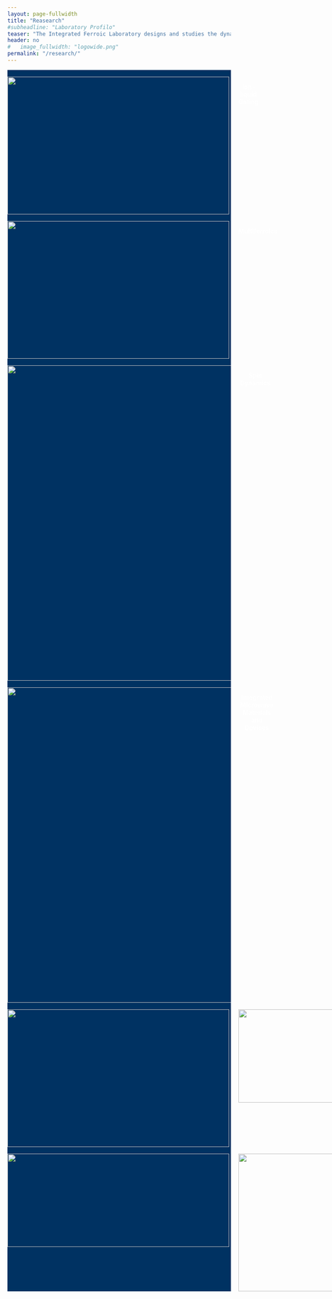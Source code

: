 ```yaml
---
layout: page-fullwidth
title: "Reasearch"
#subheadline: "Laboratory Profilo"
teaser: "The Integrated Ferroic Laboratory designs and studies the dynamical behavior of magnetic, ferroelectric, and magneto-electric materials and micro/nano-structures. We are interested in new concepts for electric-field control of the electrical, magnetic, optical, and structural properties via strain, charge, ions, and exchange bias, which will be used for next-generation data storage, wireless communication, magnetic sensing, and energy transformation. Our lab is well equipped with a variety of tools for the growth and characterization of integrated ferroic thin films, heterostructures, and micro/nano devices."
header: no
#   image_fullwidth: "logowide.png"
permalink: "/research/"
---
```

<div class="row t60">
    <div class="medium-6 columns b30" style="background-color: #003262;padding-top: 15px;">
        <img  src="{{ site.urlimg }}Ion-liquid Gating.png" alt="" style="width:500px;height:310px;">
        <p style="text-align:center;color:#fff;"><strong>Ion-liquid Gating</strong></p>
    </div><!-- /.medium-6.columns -->
    <div class="medium-6 columns b30" style="background-color: #003262;padding-top: 15px;">
        <img src="{{ site.urlimg }}Multiferroics.png" alt="" style="width:500px;height:310px;" >
        <p style="text-align:center;color:#fff;"> <strong>Multiferroics</strong></p>
    </div><!-- /.medium-6.columns -->
    <div>
    <div class="medium-6 columns b30" style="background-color: #003262;padding-top: 15px;">
        <img src="{{ site.urlimg }}Spin Dynamics.png" alt="" style="width:700px;height:710px;" >
          <p style="text-align:center;color:#fff;"> <strong>Spin Dynamics</strong></p>
    </div><!-- /.medium-6.columns -->
    <div class="medium-6 columns b30" style="background-color: #003262;padding-top: 15px;">
        <img  src="{{ site.urlimg }}IMMD.png" alt="" style="width:700px;height:710px;">
        <p style="text-align:center;color:#fff;"> <strong>Integrated Microwave Materials and Devices</strong></p>
    </div><!-- /.medium-6.columns -->
    </div>
</div><!-- /.row -->
<div class="row t60">
    <div class="medium-6 columns b30" style="background-color: #003262;padding-top: 15px;">
        <img  src="{{ site.urlimg }}Nano-composites1.png" alt="" style="width:500px;height:310px;">
        <img src="{{ site.urlimg }}Nano-composites2.png" alt="" style="width:500px;height:210px;" >
                <p style="text-align:center;color:#fff;"><strong>Nano-composites</strong></p>
    </div><!-- /.medium-6.columns -->
    <div>
    <div class="medium-6 columns b30" style="background-color: #003262;padding-top: 15px;">
        <img src="{{ site.urlimg }}Ferroicmems1.png" alt="" style="width:500px;height:210px;" >
        <img  src="{{ site.urlimg }}Ferroicmems2.png" alt="" style="width:500px;height:310px;">
        <p style="text-align:center; color:#fff;"> <strong>Ferroic MEMS/NEMS</strong></p>
    </div><!-- /.medium-6.columns -->
    </div>
</div><!-- /.row -->